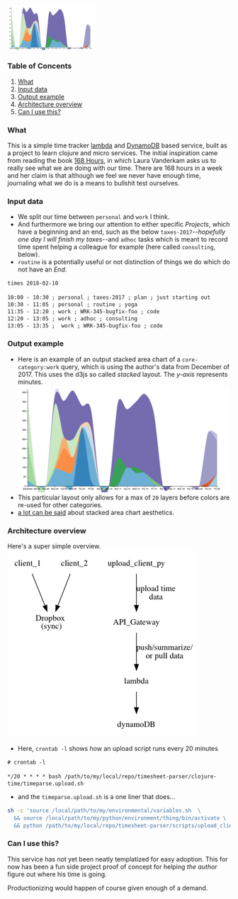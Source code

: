 <img src="doc/images/example-stacked-2018-02-11.png" width="200"></img>

### Table of Concents
1. [What](#what)
2. [Input data](#input-data)
3. [Output example](#output-example)
4. [Architecture overview](#architecture-overview)
4. [Can I use this?](#can-i-use-this)

### What
This is a simple time tracker [lambda](https://aws.amazon.com/lambda/) and [DynamoDB](https://aws.amazon.com/dynamodb/) based service, built as a project to learn clojure and micro services. The initial inspiration came from reading the book [168 Hours](https://lauravanderkam.com/books/168-hours/), in which Laura Vanderkam asks us to really see what we are doing with our time. There are 168 hours in a week and her claim is that although we feel we never have enough time, journaling what we do is a means to bullshit test ourselves.

### Input data
* We split our time between `personal` and `work` I think. 
* And furthermore we bring our attention to either specific *Projects*, which have a beginning and an end, such as the below `taxes-2017`--_hopefully one day I will finish my taxes_--and `adhoc` tasks which is meant to record time spent helping a colleague for example (here called `consulting`, below). 
* `routine` is a potentially useful or not distinction of things we do which do not have an *End*.
```
times 2018-02-10

10:00 - 10:30 ; personal ; taxes-2017 ; plan ; just starting out
10:30 - 11:05 ; personal ; routine ; yoga
11:35 - 12:20 ; work ; WRK-345-bugfix-foo ; code
12:20 - 13:05 ; work ; adhoc ; consulting 
13:05 - 13:35 ;  work ; WRK-345-bugfix-foo ; code
```

### Output example

* Here is an example of an output stacked area chart of a `core-category:work` query, which is using the author's data from December of 2017. This uses the d3js so called _stacked_ layout. The _y-axis_ represents minutes.
![image](doc/images/example-stacked-2018-02-11.png)
* This particular layout only allows for a max of `20` layers before colors are re-used for other categories.
* [a lot can be said](http://leebyron.com/streamgraph/stackedgraphs_byron_wattenberg.pdf) about stacked area chart aesthetics.

### Architecture overview
Here's a super simple overview.
![image](doc/architecture.png)

* Here, `crontab -l` shows how an upload script runs every 20 minutes
```
# crontab -l

*/20 * * * * bash /path/to/my/local/repo/timesheet-parser/clojure-time/timeparse.upload.sh
```
* and the `timeparse.upload.sh` is a one liner that does...
```bash
sh -c 'source /local/path/to/my/environmental/variables.sh  \
  && source /local/path/to/my/python/environment/thing/bin/activate \
  && python /path/to/my/local/repo/timesheet-parser/scripts/upload_client.py  times /local/path/to/my/Dropbox/my/dir/with/time/data'

```

### Can I use this?
This service has not yet been neatly templatized for easy adoption.
This for now has been a fun side project proof of concept for helping _the author_ figure out where his time is going.

Productionizing would happen of course given enough of a demand.
